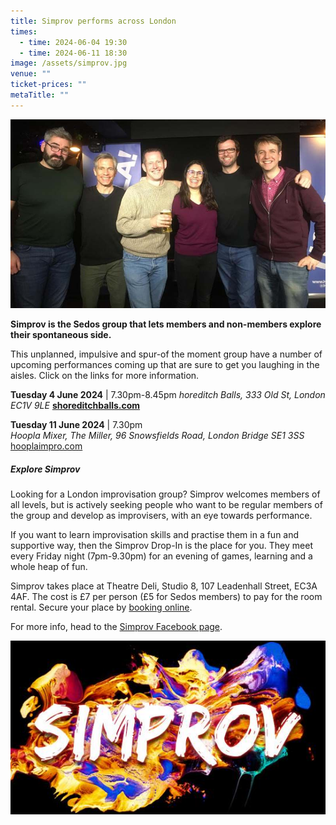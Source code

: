 ```yaml
---
title: Simprov performs across London
times:
  - time: 2024-06-04 19:30
  - time: 2024-06-11 18:30
image: /assets/simprov.jpg
venue: ""
ticket-prices: ""
metaTitle: ""
---
```

![](/assets/simprov_hoopla_9jan2024.jpg "Some of the Simprov gang at their first Hoopla Mixer gig at the The Miller, London Bridge")

**Simprov is the Sedos group that lets members and non-members explore their spontaneous side.** 

This unplanned, impulsive and spur-of the moment group have a number of upcoming performances coming up that are sure to get you laughing in the aisles. Click on the links for more information.

**Tuesday 4 June 2024** | 7.30pm-8.45pm
*horeditch Balls, 333 Old St, London EC1V 9LE*
**[shoreditchballs.com](https://www.shoreditchballs.com)**

**Tuesday 11 June 2024** | 7.30pm\
*Hoopla Mixer, The Miller, 96 Snowsfields Road, London Bridge SE1 3SS*\
[hooplaimpro.com](https://www.hooplaimpro.com/improv-comedy-club-london-bridge.html)

##### **Explore Simprov**

Looking for a London improvisation group? Simprov welcomes members of all levels, but is actively seeking people who want to be regular members of the group and develop as improvisers, with an eye towards performance.

If you want to learn improvisation skills and practise them in a fun and supportive way, then the Simprov Drop-In is the place for you. They meet every Friday night (7pm-9.30pm) for an evening of games, learning and a whole heap of fun.

Simprov takes place at Theatre Deli, Studio 8, 107 Leadenhall Street, EC3A 4AF. The cost is £7 per person (£5 for Sedos members) to pay for the room rental. Secure your place by [booking online](https://sedos.ticketsolve.com/ticketbooth/shows/1173652905?_gl=1*g0oul7*_ga*NjQ5NTI0MzE2LjE3MTA3NjE4NjI.*_ga_KQD2K6GSG1*MTcxNDU3NTkzMS4xLjAuMTcxNDU3NTkzNi4wLjAuMA..).

For more info, head to the [Simprov Facebook page](https://www.facebook.com/groups/176792046058352/).

![](/assets/simprov_logo.jpg)
